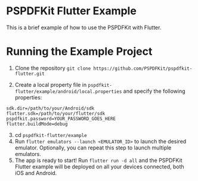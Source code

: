 # PSPDFKit Flutter Example 

This is a brief example of how to use the PSPDFKit with Flutter.

# Running the Example Project

1. Clone the repository `git clone https://github.com/PSPDFKit/pspdfkit-flutter.git`

2. Create a local property file in `pspdfkit-flutter/example/android/local.properties` and specify the following properties:

```local.properties
sdk.dir=/path/to/your/Android/sdk
flutter.sdk=/path/to/your/flutter/sdk
pspdfkit.password=YOUR_PASSWORD_GOES_HERE
flutter.buildMode=debug
```

3. cd `pspdfkit-flutter/example`
4. Run `flutter emulators --launch <EMULATOR_ID>` to launch the desired emulator. Optionally, you can repeat this step to launch multiple emulators.
5. The app is ready to start! Run `flutter run -d all` and the PSPDFKit Flutter example will be deployed on all your devices connected, both iOS and Android.
